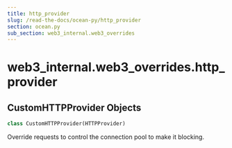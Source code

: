```yaml
---
title: http_provider
slug: /read-the-docs/ocean-py/http_provider
section: ocean.py
sub_section: web3_internal.web3_overrides
---
```

<a name="web3_internal.web3_overrides.http_provider"></a>
# web3\_internal.web3\_overrides.http\_provider

<a name="web3_internal.web3_overrides.http_provider.CustomHTTPProvider"></a>
## CustomHTTPProvider Objects

```python
class CustomHTTPProvider(HTTPProvider)
```

Override requests to control the connection pool to make it blocking.

